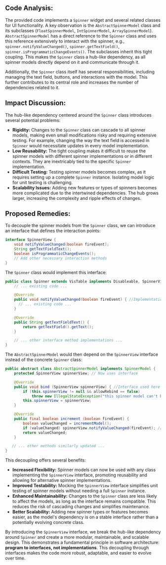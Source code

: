 ## Code Analysis:

The provided code implements a `Spinner` widget and several related classes for UI functionality. A key observation is the `AbstractSpinnerModel` class and its subclasses (`FloatSpinnerModel`, `IntSpinnerModel`, `ArraySpinnerModel`). `AbstractSpinnerModel` has a direct reference to the `Spinner` class and uses this reference extensively to interact with the spinner, e.g., `spinner.notifyValueChanged()`, `spinner.getTextField()`, `spinner.isProgrammaticChangeEvents()`. The subclasses inherit this tight coupling. This makes the `Spinner` class a hub-like dependency, as all spinner models directly depend on it and communicate through it.

Additionally, the `Spinner` class itself has several responsibilities, including managing the text field, buttons, and interactions with the model. This further contributes to its central role and increases the number of dependencies related to it.

## Impact Discussion:

The hub-like dependency centered around the `Spinner` class introduces several potential problems:

-   **Rigidity:** Changes to the `Spinner` class can cascade to all spinner models, making even small modifications risky and requiring extensive testing. For example, changing the way the text field is accessed in `Spinner` would necessitate updates in every model implementation.
-   **Low Reusability:** The tight coupling makes it difficult to reuse the spinner models with different spinner implementations or in different contexts. They are inextricably tied to the specific `Spinner` implementation.
-   **Difficult Testing:** Testing spinner models becomes complex, as it requires setting up a complete `Spinner` instance. Isolating model logic for unit testing is challenging.
-   **Scalability Issues:** Adding new features or types of spinners becomes more complicated due to the intertwined dependencies. The hub grows larger, increasing the complexity and ripple effects of changes.

## Proposed Remedies:

To decouple the spinner models from the `Spinner` class, we can introduce an interface that defines the interaction points:

```java
interface SpinnerView {
    void notifyValueChanged(boolean fireEvent);
    String getTextFieldText();
    boolean isProgrammaticChangeEvents();
    // Add other necessary interaction methods
}
```

The `Spinner` class would implement this interface:

```java
public class Spinner extends VisTable implements Disableable, SpinnerView {
    // ... existing code ...

    @Override
    public void notifyValueChanged(boolean fireEvent) { //Implementation from existing notifyValueChanged() method
      // ... existing code ...
    }

    @Override
    public String getTextFieldText() {
        return getTextField().getText();
    }

    // ... other interface method implementations ...
}

```

The `AbstractSpinnerModel` would then depend on the `SpinnerView` interface instead of the concrete `Spinner` class:

```java
public abstract class AbstractSpinnerModel implements SpinnerModel {
	protected SpinnerView spinnerView; // Now uses interface

	@Override
	public void bind (SpinnerView spinnerView) { //Interface used here
		if (this.spinnerView != null && allowRebind == false)
			throw new IllegalStateException("this spinner model can't be reused");
		this.spinnerView = spinnerView;
	}

	@Override
	public final boolean increment (boolean fireEvent) {
		boolean valueChanged = incrementModel();
		if (valueChanged) spinnerView.notifyValueChanged(fireEvent); // Interface use
		return valueChanged;
	}

   // ... other methods similarly updated ...
}
```

This decoupling offers several benefits:

-   **Increased Flexibility:** Spinner models can now be used with any class implementing the `SpinnerView` interface, promoting reusability and allowing for alternative spinner implementations.
-   **Improved Testability:** Mocking the `SpinnerView` interface simplifies unit testing of spinner models without needing a full `Spinner` instance.
-   **Enhanced Maintainability:** Changes to the `Spinner` class are less likely to affect the models, as long as the interface remains compatible. This reduces the risk of cascading changes and simplifies maintenance.
-   **Better Scalability:** Adding new spinner types or features becomes easier, as the model's dependency is on a stable interface rather than a potentially evolving concrete class.

By introducing the `SpinnerView` interface, we break the hub-like dependency around `Spinner` and create a more modular, maintainable, and scalable design. This demonstrates a fundamental principle in software architecture: **program to interfaces, not implementations**. This decoupling through interfaces makes the code more robust, adaptable, and easier to evolve over time.
